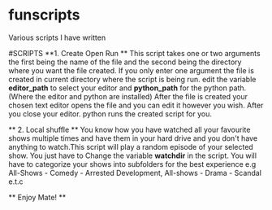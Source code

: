 # funscripts
Various scripts I have written

#SCRIPTS
**1. Create Open Run **
This script takes one or two arguments the first being the name of the file and the second being the directory where you want the file created. If you only enter one argument the file is created in current directory where the script is being run.
edit the variable **editor_path** to select your editor and **python_path** for the python path. (Where the editor and python are installed) 
After the file is created your chosen text editor opens the file and you can edit it however you wish.
After you close your editor. python runs the created script for you.

** 2. Local shuffle **
You know how you have watched all your favourite shows multiple times and have them in your hard drive and you don't have anything to watch.This script will play a random episode of your selected show. You just have to Change the variable **watchdir** in the script. 
You will have to categorize your shows into subfolders for the best experience e.g All-Shows - Comedy - Arrested Development, All-shows - Drama - Scandal e.t.c

** Enjoy Mate! **
